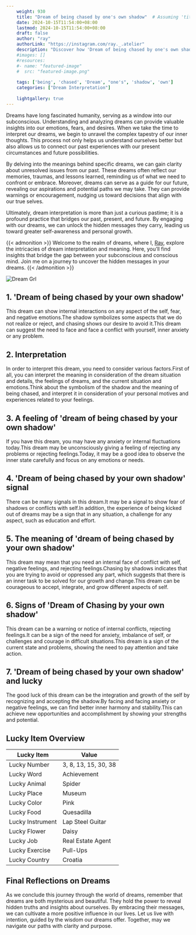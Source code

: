 ```yaml
---
    weight: 930
    title: "Dream of being chased by one's own shadow"  # Assuming 'title' column exists
    date: 2024-10-15T11:54:00+08:00
    lastmod: 2024-10-15T11:54:00+08:00
    draft: false
    author: "ray"
    authorLink: "https://instagram.com/ray._.atelier"
    description: "Discover how 'Dream of being chased by one's own shadow' can interpret your future and uncover its significant meanings in your life."
    #images: []
    #resources:
    #- name: "featured-image"
    #  src: "featured-image.png"
    
    tags: ['being', 'chased', 'Dream', "one's", 'shadow', 'own']
    categories: ["Dream Interpretation"]
    
    lightgallery: true
---
```

    
Dreams have long fascinated humanity, serving as a window into our subconscious. Understanding and analyzing dreams can provide valuable insights into our emotions, fears, and desires. When we take the time to interpret our dreams, we begin to unravel the complex tapestry of our inner thoughts. This process not only helps us understand ourselves better but also allows us to connect our past experiences with our present circumstances and future possibilities.

By delving into the meanings behind specific dreams, we can gain clarity about unresolved issues from our past. These dreams often reflect our memories, traumas, and lessons learned, reminding us of what we need to confront or embrace. Moreover, dreams can serve as a guide for our future, revealing our aspirations and potential paths we may take. They can provide warnings or encouragement, nudging us toward decisions that align with our true selves.

Ultimately, dream interpretation is more than just a curious pastime; it is a profound practice that bridges our past, present, and future. By engaging with our dreams, we can unlock the hidden messages they carry, leading us toward greater self-awareness and personal growth.

{{< admonition >}}
Welcome to the realm of dreams, where I, [Ray](https://instagram.com/ray._.atelier), explore the intricacies of dream interpretation and meaning. Here, you’ll find insights that bridge the gap between your subconscious and conscious mind. Join me on a journey to uncover the hidden messages in your dreams.
{{< /admonition >}}

![Dream Grl](https://cdn.pixabay.com/photo/2017/11/02/03/35/gothic-2910057_1280.jpg "Dream Grl")

## 1. 'Dream of being chased by your own shadow'
This dream can show internal interactions on any aspect of the self, fear, and negative emotions.The shadow symbolizes some aspects that we do not realize or reject, and chasing shows our desire to avoid it.This dream can suggest the need to face and face a conflict with yourself, inner anxiety or any problem.

## 2. Interpretation
In order to interpret this dream, you need to consider various factors.First of all, you can interpret the meaning in consideration of the dream situation and details, the feelings of dreams, and the current situation and emotions.Think about the symbolism of the shadow and the meaning of being chased, and interpret it in consideration of your personal motives and experiences related to your feelings.

## 3. A feeling of 'dream of being chased by your own shadow'
If you have this dream, you may have any anxiety or internal fluctuations today.This dream may be unconsciously giving a feeling of rejecting any problems or rejecting feelings.Today, it may be a good idea to observe the inner state carefully and focus on any emotions or needs.

## 4. 'Dream of being chased by your own shadow' signal
There can be many signals in this dream.It may be a signal to show fear of shadows or conflicts with self.In addition, the experience of being kicked out of dreams may be a sign that in any situation, a challenge for any aspect, such as education and effort.

## 5. The meaning of 'dream of being chased by your own shadow'
This dream may mean that you need an internal face of conflict with self, negative feelings, and rejecting feelings.Chasing by shadows indicates that you are trying to avoid or oppressed any part, which suggests that there is an inner task to be solved for our growth and change.This dream can be courageous to accept, integrate, and grow different aspects of self.

## 6. Signs of 'Dream of Chasing by your own shadow'
This dream can be a warning or notice of internal conflicts, rejecting feelings.It can be a sign of the need for anxiety, imbalance of self, or challenges and courage in difficult situations.This dream is a sign of the current state and problems, showing the need to pay attention and take action.

## 7. 'Dream of being chased by your own shadow' and lucky
The good luck of this dream can be the integration and growth of the self by recognizing and accepting the shadow.By facing and facing anxiety or negative feelings, we can find better inner harmony and stability.This can achieve new opportunities and accomplishment by showing your strengths and potential.

## Lucky Item Overview
| Lucky Item          | Value              |
|---------------|--------------------|
| Lucky Number        | 3, 8, 13, 15, 30, 38  |
| Lucky Word          | Achievement |
| Lucky Animal        | Spider |
| Lucky Place         | Museum     |
| Lucky Color         | Pink     |
| Lucky Food          | Quesadilla      |
| Lucky Instrument    | Lap Steel Guitar |
| Lucky Flower        | Daisy    |
| Lucky Job           | Real Estate Agent       |
| Lucky Exercise      | Pull-Ups  |
| Lucky Country       | Croatia    |


##  Final Reflections on Dreams

As we conclude this journey through the world of dreams, remember that dreams are both mysterious and beautiful. They hold the power to reveal hidden truths and insights about ourselves. By embracing their messages, we can cultivate a more positive influence in our lives. Let us live with intention, guided by the wisdom our dreams offer. Together, may we navigate our paths with clarity and purpose.
